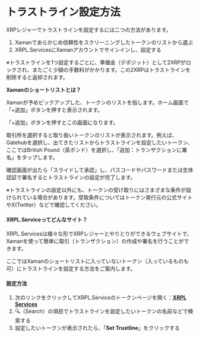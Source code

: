 # トラストライン設定方法

XRPレジャーでトラストラインを設定するには二つの方法があります。

1. Xamanであらかじめ信頼性をスクリーニングしたトークンのリストから選ぶ
2. XRPL.ServicesにXamanアカウントでサインインし、設定する

※トラストラインを1つ設定するごとに、準備金（デポジット）として2XRPがロックされ、またごく少額の手数料がかかります。この2XRPはトラストラインを削除すると返却されます。

**Xamanのショートリストとは？**

Xamanが予めピックアップした、トークンのリストを指します。ホーム画面で「+追加」ボタンを押すと表示されます。

「+追加」ボタンを押すとこの画面になります。

取引所を選択すると取り扱いトークンのリストが表示されます。例えば、Gatehubを選択し、出てきたリストからトラストラインを設定したいトークン、ここではBritish Pound（英ポンド）を選択し、「追加：トランザクションに署名」をタップします。

確認画面が出たら「スライドして承認」し、パスコードやパスワードまたは生体認証で署名するとトラストラインの設定が完了します。

※トラストラインの設定以外にも、トークンの受け取りにはさまざまな条件が設けられている場合があります。受取条件についてはトークン発行元の公式サイトやX(Twitter）などで確認してください。

#### XRPL.Serviceってどんなサイト？

XRPL.Servicesは様々な形でXRPレジャーとやりとりができるウェブサイトで、Xamanを使って簡単に取引（トランザクション）の作成や署名を行うことができます。

ここではXamanのショートリストに入っていないトークン（入っているものも可）にトラストラインを設定する方法をご案内します。

#### 設定方法

1. 次のリンクをクリックしてXRPL.Serviceのトークンページを開く：[**XRPL Services**](https://xrpl.services/tokens)
2. 🔍（Search）の項目でトラストラインを設定したいトークンの名前などで検索する
3. 設定したいトークンが表示されたら、「**Set Trustline**」をクリックする
